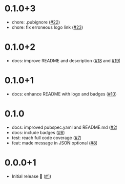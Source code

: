# 0.1.0+3

- chore: .pubignore ([#22](https://github.com/alestiago/postgrest_errors/pull/22))
- chore: fix erroneous logo link ([#23](https://github.com/alestiago/postgrest_errors/pull/23))

# 0.1.0+2

- docs: improve README and description ([#18](https://github.com/alestiago/postgrest_errors/pull/18) and [#19](https://github.com/alestiago/postgrest_errors/pull/19))

# 0.1.0+1

- docs: enhance README with logo and badges ([#10](https://github.com/alestiago/postgrest_errors/pull/10))

# 0.1.0

- docs: improved pubspec.yaml and README.md ([#2](https://github.com/alestiago/postgrest_errors/pull/2))
- docs: include badges ([#6](https://github.com/alestiago/postgrest_errors/pull/6))
- test: reach full code coverage ([#7](https://github.com/alestiago/postgrest_errors/pull/7))
- feat: made message in JSON optional ([#8](https://github.com/alestiago/postgrest_errors/pull/8))

# 0.0.0+1

- Initial release 🎉 ([#1](https://github.com/alestiago/postgrest_errors/pull/1))
